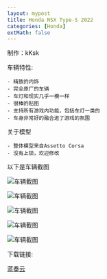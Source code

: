 ```yaml
---
layout: mypost
title: Honda NSX Type-S 2022
categories: [Honda]
extMath: false
---
```

制作：kKsk

车辆特性:

```
- 精致的内饰
- 完全原厂的车辆
- 车灯和现实几乎一模一样
- 很棒的贴图
- 支持所有游戏内功能，包括车灯一类的
- 车身非常好的融合进了游戏的氛围
```

关于模型
```
- 整体模型来自Assetto Corsa
- 没有上锁，欢迎修改
```

以下是车辆截图

![车辆截图](https://pic.imgdb.cn/item/6394a989b1fccdcd363ecd15.jpg)

![车辆截图](https://pic.imgdb.cn/item/6394a989b1fccdcd363ecd0d.jpg)

![车辆截图](https://pic.imgdb.cn/item/6394a989b1fccdcd363ecd05.jpg)

![车辆截图](https://pic.imgdb.cn/item/6394a989b1fccdcd363ecd01.jpg)

![车辆截图](https://pic.imgdb.cn/item/6394a989b1fccdcd363eccfe.jpg)

下载链接:

[蓝奏云](https://kskmodel.lanzoue.com/i6EHt0id8f0f)
